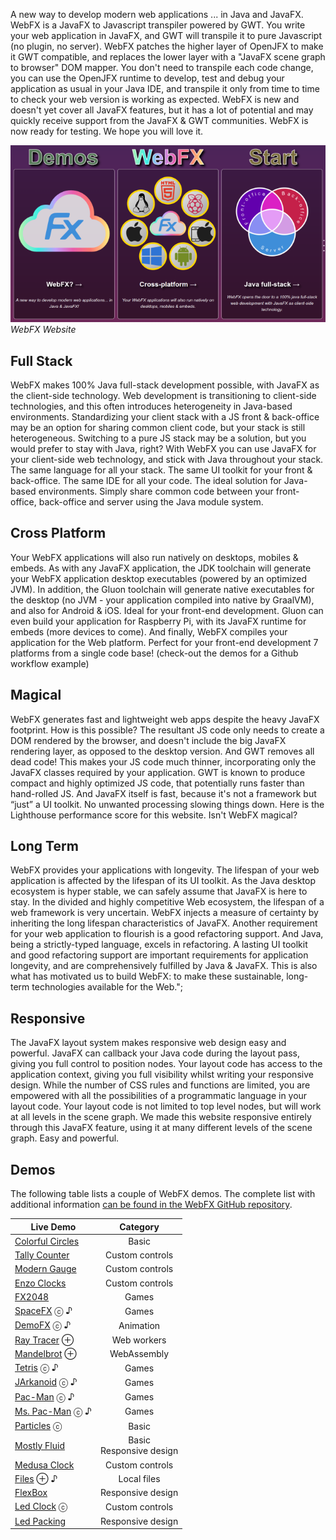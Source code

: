 A new way to develop modern web applications ... in Java and JavaFX. WebFX is a JavaFX to Javascript transpiler powered by GWT. You write your web application in JavaFX, and GWT will transpile it to pure Javascript (no plugin, no server). WebFX patches the higher layer of OpenJFX to make it GWT compatible, and replaces the lower layer with a "JavaFX scene graph to browser" DOM mapper. You don't need to transpile each code change, you can use the OpenJFX runtime to develop, test and debug your application as usual in your Java IDE, and transpile it only from time to time to check your web version is working as expected. WebFX is new and doesn't yet cover all JavaFX features, but it has a lot of potential and may quickly receive support from the JavaFX & GWT communities. WebFX is now ready for testing. We hope you will love it.

![WebFX Website](website.png)
_WebFX Website_

## Full Stack

WebFX makes 100% Java full-stack development possible, with JavaFX as the client-side technology. Web development is transitioning to client-side technologies, and this often introduces heterogeneity in Java-based environments. Standardizing your client stack with a JS front & back-office may be an option for sharing common client code, but your stack is still heterogeneous. Switching to a pure JS stack may be a solution, but you would prefer to stay with Java, right? With WebFX you can use JavaFX for your client-side web technology, and stick with Java throughout your stack. The same language for all your stack. The same UI toolkit for your front & back-office. The same IDE for all your code. The ideal solution for Java-based environments. Simply share common code between your front-office, back-office and server using the Java module system.

## Cross Platform
Your WebFX applications will also run natively on desktops, mobiles & embeds. As with any JavaFX application, the JDK toolchain will generate your WebFX application desktop executables (powered by an optimized JVM). In addition, the Gluon toolchain will generate native executables for the desktop (no JVM - your application compiled into native by GraalVM), and also for Android & iOS. Ideal for your front-end development. Gluon can even build your application for Raspberry Pi, with its JavaFX runtime for embeds (more devices to come). And finally, WebFX compiles your application for the Web platform. Perfect for your front-end development 7 platforms from a single code base! (check-out the demos for a Github workflow example)


## Magical

WebFX generates fast and lightweight web apps despite the heavy JavaFX footprint. How is this possible? The resultant JS code only needs to create a DOM rendered by the browser, and doesn't include the big JavaFX rendering layer, as opposed to the desktop version. And GWT removes all dead code! This makes your JS code much thinner, incorporating only the JavaFX classes required by your application. GWT is known to produce compact and highly optimized JS code, that potentially runs faster than hand-rolled JS. And JavaFX itself is fast, because it's not a framework but &ldquo;just&rdquo; a UI toolkit. No unwanted processing slowing things down. Here is the Lighthouse performance score for this website. Isn't WebFX magical?

## Long Term

WebFX provides your applications with longevity. The lifespan of your web application is affected by the lifespan of its UI toolkit. As the Java desktop ecosystem is hyper stable, we can safely assume that JavaFX is here to stay. In the divided and highly competitive Web ecosystem, the lifespan of a web framework is very uncertain. WebFX injects a measure of certainty by inheriting the long lifespan characteristics of JavaFX. Another requirement for your web application to flourish is a good refactoring support. And Java, being a strictly-typed language, excels in refactoring. A lasting UI toolkit and good refactoring support are important requirements for application longevity, and are comprehensively fulfilled by Java & JavaFX. This is also what has motivated us to build WebFX: to make these sustainable, long-term technologies available for the Web.";

## Responsive

The JavaFX layout system makes responsive web design easy and powerful. JavaFX can callback your Java code during the layout pass, giving you full control to position nodes. Your layout code has access to the application context, giving you full visibility whilst writing your responsive design. While the number of CSS rules and functions are limited, you are empowered with all the possibilities of a programmatic language in your layout code. Your layout code is not limited to top level nodes, but will work at all levels in the scene graph. We made this website responsive entirely through this JavaFX feature, using it at many different levels of the scene graph. Easy and powerful.

## Demos

The following table lists a couple of WebFX demos. The complete list with additional information [can be found in the WebFX GitHub repository](https://github.com/webfx-demos).

| Live Demo                                             |          Category           | 
|-------------------------------------------------------|:---------------------------:|
| [Colorful Circles](https://colorfulcircles.webfx.dev) |            Basic            |
| [Tally Counter](https://tallycounter.webfx.dev)       |       Custom controls       |
| [Modern Gauge](https://moderngauge.webfx.dev)         |       Custom controls       |
| [Enzo Clocks](https://enzoclocks.webfx.dev)           |       Custom controls       |
| [FX2048](https://fx2048.webfx.dev)                    |            Games            |
| [SpaceFX](https://spacefx.webfx.dev) ⓒ ♪              |            Games            |
| [DemoFX](https://demofx.webfx.dev) ⓒ ♪                |          Animation          |
| [Ray Tracer](https://raytracer.webfx.dev) ⊕           |         Web workers         | 
| [Mandelbrot](https://mandelbrot.webfx.dev) ⊕          |         WebAssembly         | 
| [Tetris](https://tetris.webfx.dev) ⓒ ♪                |            Games            |
| [JArkanoid](https://jarkanoid.webfx.dev) ⓒ ♪          |            Games            |
| [Pac-Man](https://pacman.webfx.dev) ⓒ ♪               |            Games            |
| [Ms. Pac-Man](https://mspacman.webfx.dev) ⓒ ♪         |            Games            |
| [Particles](https://particles.webfx.dev) ⓒ            |            Basic            |
| [Mostly Fluid](https://mostlyfluid.webfx.dev)           | Basic<br/>Responsive design | 
| [Medusa Clock](https://medusaclock.webfx.dev)         |       Custom controls       |
| [Files](https://files.webfx.dev) ⊕ ♪                    |         Local files         |
| [FlexBox](https://flexbox.webfx.dev)                    |      Responsive design      |
| [Led Clock](https://ledclock.webfx.dev) ⓒ               |       Custom controls       |
| [Led Packing](https://ledpacking.webfx.dev)             |      Responsive design      | 
